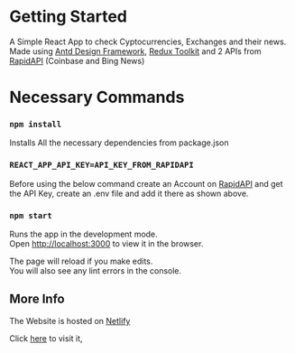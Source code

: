 # Getting Started

A Simple React App to check Cyptocurrencies, Exchanges and their news.
Made using [Antd Design Framework](https://ant.design/), [Redux Toolkit](https://redux-toolkit.js.org/) and 2 APIs from [RapidAPI](https://rapidapi.com/) (Coinbase and Bing News)

# Necessary Commands

### `npm install`

Installs All the necessary dependencies from package.json

### `REACT_APP_API_KEY=API_KEY_FROM_RAPIDAPI`

Before using the below command create an Account on [RapidAPI](https://rapidapi.com/) and get the API Key, create an .env file and add it there as shown above.

### `npm start`

Runs the app in the development mode.\
Open [http://localhost:3000](http://localhost:3000) to view it in the browser.

The page will reload if you make edits.\
You will also see any lint errors in the console.

## More Info

The Website is hosted on [Netlify](https://www.netlify.com/)

Click [here](https://crypto-kingdom.netlify.app/) to visit it,
